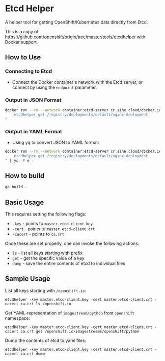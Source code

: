 # Etcd Helper

A helper tool for getting OpenShift/Kubernetes data directly from Etcd.

This is a copy of <https://github.com/openshift/origin/tree/master/tools/etcdhelper> with Docker support.

## How to Use

### Connecting to Etcd

* Connect the Docker container's network with the Etcd server, or connect by using the `endpoint` parameter.

### Output in JSON Format

```bash
docker run --rm --network container:etcd-server cr.sihe.cloud/docker.io/psychopurp/etcdhelper:latest /bin/sh -c "
    etcdhelper get /registry/deployments/default/nginx-deployment
"
```

### Output in YAML Format

* Using yq to convert JSON to YAML format:

```bash
docker run --rm --network container:etcd-server cr.sihe.cloud/docker.io/psychopurp/etcdhelper:latest /bin/sh -c "
    etcdhelper get /registry/deployments/default/nginx-deployment
" | yq -P e -
```

## How to build

```bash
go build .
```

## Basic Usage

This requires setting the following flags:

* `-key` - points to `master.etcd-client.key`
* `-cert` - points to `master.etcd-client.crt`
* `-cacert` - points to `ca.crt`

Once these are set properly, one can invoke the following actions:

* `ls` - list all keys starting with prefix
* `get` - get the specific value of a key
* `dump` - save the entire contents of etcd to individual files

## Sample Usage

List all keys starting with `/openshift.io`:

```
etcdhelper -key master.etcd-client.key -cert master.etcd-client.crt -cacert ca.crt ls /openshift.io
```

Get YAML-representation of `imagestream/python` from `openshift` namespace:

```
etcdhelper -key master.etcd-client.key -cert master.etcd-client.crt -cacert ca.crt get /openshift.io/imagestreams/openshift/python
```

Dump the contents of etcd to yaml files:

```
etcdhelper -key master.etcd-client.key -cert master.etcd-client.crt -cacert ca.crt dump
```
